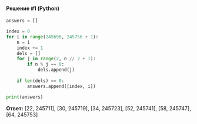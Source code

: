 #### Решение #1 (Python)
```python
answers = []

index = 0
for i in range(245690, 245756 + 1):
	n = i
	index += 1
	dels = []
	for j in range(2, n // 2 + 1):
		if n % j == 0:
			dels.append(j)
	
	if len(dels) == 0:
		answers.append([index, i])

print(answers)
```
**Ответ:** [22, 245711], [30, 245719], [34, 245723], [52, 245741], [58, 245747], [64, 245753]
